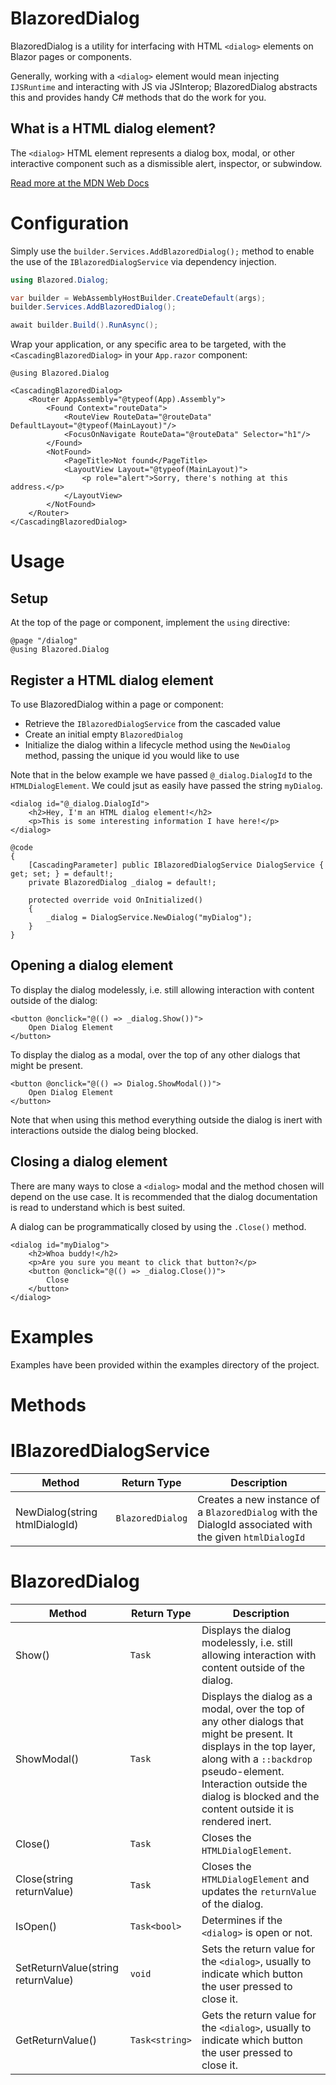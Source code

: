 ﻿# BlazoredDialog

BlazoredDialog is a utility for interfacing with HTML `<dialog>` elements on Blazor pages or components.

Generally, working with a `<dialog>` element would mean injecting `IJSRuntime` and interacting with JS via JSInterop; BlazoredDialog abstracts this and provides handy C# methods that do the work for you.

## What is a HTML dialog element?

The `<dialog>` HTML element represents a dialog box, modal, or other interactive component such as a dismissible alert, inspector, or subwindow.

[Read more at the MDN Web Docs](https://developer.mozilla.org/en-US/docs/Web/HTML/Element/dialog)

# Configuration

Simply use the `builder.Services.AddBlazoredDialog();` method to enable the use of the `IBlazoredDialogService` via dependency injection.

```csharp
using Blazored.Dialog;

var builder = WebAssemblyHostBuilder.CreateDefault(args);
builder.Services.AddBlazoredDialog();

await builder.Build().RunAsync();
```

Wrap your application, or any specific area to be targeted, with the `<CascadingBlazoredDialog>` in your `App.razor` component:

```razor
@using Blazored.Dialog

<CascadingBlazoredDialog>
    <Router AppAssembly="@typeof(App).Assembly">
        <Found Context="routeData">
            <RouteView RouteData="@routeData" DefaultLayout="@typeof(MainLayout)"/>
            <FocusOnNavigate RouteData="@routeData" Selector="h1"/>
        </Found>
        <NotFound>
            <PageTitle>Not found</PageTitle>
            <LayoutView Layout="@typeof(MainLayout)">
                <p role="alert">Sorry, there's nothing at this address.</p>
            </LayoutView>
        </NotFound>
    </Router>
</CascadingBlazoredDialog>
```

# Usage

## Setup

At the top of the page or component, implement the `using` directive:

```razor
@page "/dialog"
@using Blazored.Dialog
```

## Register a HTML dialog element

To use BlazoredDialog within a page or component:
- Retrieve the `IBlazoredDialogService` from the cascaded value
- Create an initial empty `BlazoredDialog`
- Initialize the dialog within a lifecycle method using the `NewDialog` method, passing the unique id you would like to use

Note that in the below example we have passed `@_dialog.DialogId` to the `HTMLDialogElement`. We could jsut as easily have passed the string `myDialog`.

```razor
<dialog id="@_dialog.DialogId">
    <h2>Hey, I'm an HTML dialog element!</h2>
    <p>This is some interesting information I have here!</p>
</dialog>

@code
{
    [CascadingParameter] public IBlazoredDialogService DialogService { get; set; } = default!;
    private BlazoredDialog _dialog = default!;

    protected override void OnInitialized()
    {
        _dialog = DialogService.NewDialog("myDialog");
    }
}
```

## Opening a dialog element

To display the dialog modelessly, i.e. still allowing interaction with content outside of the dialog:

```razor
<button @onclick="@(() => _dialog.Show())">
    Open Dialog Element
</button>
```

To display the dialog as a modal, over the top of any other dialogs that might be present.

```razor
<button @onclick="@(() => Dialog.ShowModal())">
    Open Dialog Element
</button>
```

Note that when using this method everything outside the dialog is inert with interactions outside the dialog being blocked.

## Closing a dialog element

There are many ways to close a `<dialog>` modal and the method chosen will depend on the use case. It is recommended that the dialog documentation is read to understand which is best suited.

A dialog can be programmatically closed by using the `.Close()` method.

```razor
<dialog id="myDialog">
    <h2>Whoa buddy!</h2>
    <p>Are you sure you meant to click that button?</p>
    <button @onclick="@(() => _dialog.Close())">
        Close
    </button>
</dialog>
```

# Examples

Examples have been provided within the examples directory of the project.

# Methods

# IBlazoredDialogService

| Method | Return Type | Description |
|---|---|---|
| NewDialog(string htmlDialogId) | `BlazoredDialog` | Creates a new instance of a `BlazoredDialog` with the DialogId associated with the given `htmlDialogId` |

# BlazoredDialog

| Method | Return Type | Description |
|---|---|---|
| Show() | `Task` | Displays the dialog modelessly, i.e. still allowing interaction with content outside of the dialog. |
| ShowModal() | `Task` | Displays the dialog as a modal, over the top of any other dialogs that might be present. It displays in the top layer, along with a `::backdrop` pseudo-element. Interaction outside the dialog is blocked and the content outside it is rendered inert. |
| Close() | `Task` | Closes the `HTMLDialogElement`. |
| Close(string returnValue) | `Task` | Closes the `HTMLDialogElement` and updates the `returnValue` of the dialog. |
| IsOpen() | `Task<bool>` | Determines if the `<dialog>` is open or not. |
| SetReturnValue(string returnValue) | `void` | Sets the return value for the `<dialog>`, usually to indicate which button the user pressed to close it. |
| GetReturnValue() | `Task<string>` | Gets the return value for the `<dialog>`, usually to indicate which button the user pressed to close it. |













